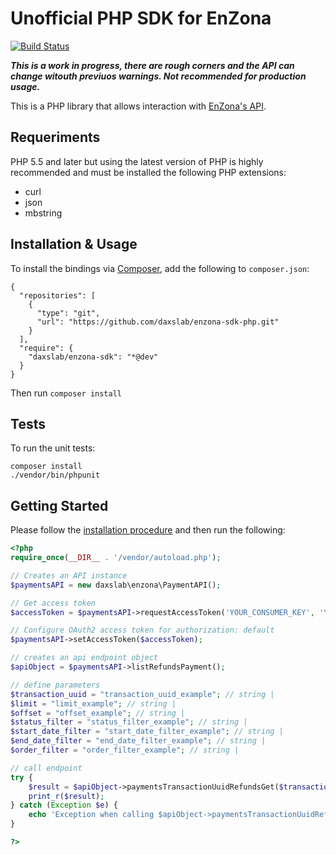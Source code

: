 # Unofficial PHP SDK for EnZona

[![Build Status](https://travis-ci.org/daxslab/enzona-sdk-php.svg?branch=master)](https://travis-ci.org/daxslab/enzona-sdk-php)

***This is a work in progress, there are rough corners and the 
API can change witouth previuos warnings. 
Not recommended for production usage.***

This is a PHP library that allows interaction with 
[EnZona's API](https://api.enzona.net).

## Requeriments

PHP 5.5 and later but using the latest version of PHP is highly 
recommended and must be installed the following PHP extensions:

- curl
- json
- mbstring

## Installation & Usage

To install the bindings via [Composer](http://getcomposer.org/), add the following to `composer.json`:

```
{
  "repositories": [
    {
      "type": "git",
      "url": "https://github.com/daxslab/enzona-sdk-php.git"
    }
  ],
  "require": {
    "daxslab/enzona-sdk": "*@dev"
  }
}
```

Then run `composer install`

## Tests

To run the unit tests:

```
composer install
./vendor/bin/phpunit
```

## Getting Started

Please follow the [installation procedure](#installation--usage) and then run the following:

```php
<?php
require_once(__DIR__ . '/vendor/autoload.php');

// Creates an API instance
$paymentsAPI = new daxslab\enzona\PaymentAPI();

// Get access token
$accessToken = $paymentsAPI->requestAccessToken('YOUR_CONSUMER_KEY', 'YOUR_CONSUMER_SECRET');

// Configure OAuth2 access token for authorization: default
$paymentsAPI->setAccessToken($accessToken);

// creates an api endpoint object
$apiObject = $paymentsAPI->listRefundsPayment();

// define parameters
$transaction_uuid = "transaction_uuid_example"; // string | 
$limit = "limit_example"; // string | 
$offset = "offset_example"; // string | 
$status_filter = "status_filter_example"; // string | 
$start_date_filter = "start_date_filter_example"; // string | 
$end_date_filter = "end_date_filter_example"; // string | 
$order_filter = "order_filter_example"; // string | 

// call endpoint
try {
    $result = $apiObject->paymentsTransactionUuidRefundsGet($transaction_uuid, $limit, $offset, $status_filter, $start_date_filter, $end_date_filter, $order_filter);
    print_r($result);
} catch (Exception $e) {
    echo 'Exception when calling $apiObject->paymentsTransactionUuidRefundsGet: ', $e->getMessage(), PHP_EOL;
}

?>
```

